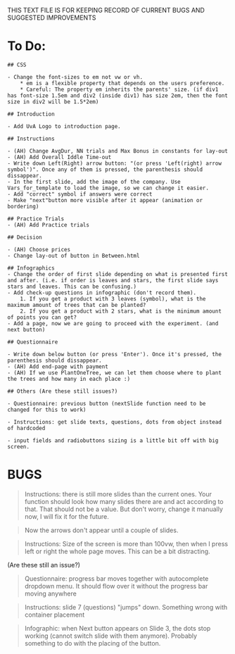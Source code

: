 THIS TEXT FILE IS FOR KEEPING RECORD OF CURRENT BUGS AND SUGGESTED IMPROVEMENTS


# To Do:

    ## CSS 

    - Change the font-sizes to em not vw or vh. 
        * em is a flexible property that depends on the users preference.
        * Careful: The property em inherits the parents' size. (if div1 has font-size 1.5em and div2 (inside div1) has size 2em, then the font size in div2 will be 1.5*2em) 
    
    ## Introduction

    - Add UvA Logo to introduction page. 

    ## Instructions

    - (AH) Change AvgDur, NN trials and Max Bonus in constants for lay-out
    - (AH) Add Overall Iddle Time-out
    - Write down Left(Right) arrow button: "(or press 'Left(right) arrow symbol')". Once any of them is pressed, the parenthesis should dissappear.
    - In the first slide, add the image of the company. Use Vars_for_template to load the image, so we can change it easier. 
    - Add "correct" symbol if answers were correct
    - Make "next"button more visible after it appear (animation or bordering)

    ## Practice Trials
    - (AH) Add Practice trials

    ## Decision

    - (AH) Choose prices
    - Change lay-out of button in Between.html

    ## Infographics
    - Change the order of first slide depending on what is presented first and after. (i.e. if order is leaves and stars, the first slide says stars and leaves. This can be confusing.)
    - Add check-up questions in infographic (don't record them). 
        1. If you get a product with 3 leaves (symbol), what is the maximum amount of trees that can be planted?
        2. If you get a product with 2 stars, what is the minimum amount of points you can get?
    - Add a page, now we are going to proceed with the experiment. (and next button)

    ## Questionnaire

    - Write down below button (or press 'Enter'). Once it's pressed, the parenthesis should dissappear. 
    - (AH) Add end-page with payment
    - (AH) If we use PlantOneTree, we can let them choose where to plant the trees and how many in each place :)

    ## Others (Are these still issues?)

    - Questionnaire: previous button (nextSlide function need to be changed for this to work)

    - Instructions: get slide texts, questions, dots from object instead of hardcoded

    - input fields and radiobuttons sizing is a little bit off with big screen.  

# BUGS 

> Instructions: there is still more slides than the current ones. Your function should look how many slides there are and act according to that. That should not be a value. But don't worry, change it manually now, I will fix it for the future. 

> Now the arrows don't appear until a couple of slides.

> Instructions: Size of the screen is more than 100vw, then when I press left or right the whole page moves. This can be a bit distracting.

(Are these still an issue?)

> Questionnaire: progress bar moves together with autocomplete dropdown menu. It should flow over it without the progress bar moving anywhere

> Instructions: slide 7 (questions) "jumps" down. Something wrong with container placement

> Infographic: when Next button appears on Slide 3, the dots stop working (cannot switch slide with them anymore). Probably something to do with the placing of the button. 